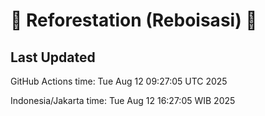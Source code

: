 
# 🌳 Reforestation (Reboisasi) 🌲

## Last Updated

GitHub Actions time: Tue Aug 12 09:27:05 UTC 2025

Indonesia/Jakarta time: Tue Aug 12 16:27:05 WIB 2025
